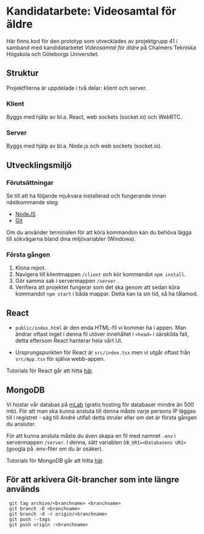 # Kandidatarbete: Videosamtal för äldre
Här finns kod för den prototyp som utvecklades av projektgrupp 41 i samband med kandidatarbetet *Videosamtal för äldre* på Chalmers Tekniska Högskola och Göteborgs Universitet.

## Struktur
Projektfilerna är uppdelade i två delar: klient och server.

### Klient
Byggs med hjälp av bl.a. React, web sockets (socket.io) och WebRTC.

### Server
Byggs med hjälp av bl.a. Node.js och web sockets (socket.io).


## Utvecklingsmiljö
### Förutsättningar
Se till att ha följande mjukvara installerad och fungerande innan nästkommande steg:
* [NodeJS](https://nodejs.org/en/)
* [Git](https://git-scm.com/downloads)

Om du använder terminalen för att köra kommandon kan du behöva lägga till sökvägarna bland dina miljövariabler (Windows).

### Första gången
1. Klona repot.
2. Navigera till klientmappen ``/client`` och kör kommandot ```npm install```.
3. Gör samma sak i servermappen ``/server`` .
4. Verifiera att projektet fungerar som det ska genom att sedan köra kommandot ```npm start``` i båda mappar. Detta kan ta sin tid, så ha tålamod.


## React
* ``public/index.html`` är den enda HTML-fil vi kommer ha i appen. Man ändrar oftast inget i denna fil utöver innehållet i ``<head>`` i särskilda fall, detta eftersom React hanterar hela vårt UI.

* Ursprungspunkten för React är ``src/index.tsx`` men vi utgår oftast från ``src/App.tsx`` för själva webb-appen.

Tutorials för React går att hitta [här](https://www.youtube.com/playlist?list=PLC3y8-rFHvwgg3vaYJgHGnModB54rxOk3).

## MongoDB
Vi hostar vår databas på [mLab](https://mlab.com/) (gratis hosting för databaser mindre än 500 mb). För att man ska kunna ansluta till denna måste varje persons IP läggas till i registret - säg till André utifall detta strular eller om det är första gången du ansluter.

För att kunna ansluta måste du även skapa en fil med namnet ``.env`` i servermappen ``/server``. I denna, sätt variablen ``DB_URI=<Databasens URI>`` (googla på .env-filer om du är osäker).

Tutorials för MongoDB går att hitta [här](https://www.youtube.com/watch?v=bxsemcrY4gQ).

## För att arkivera Git-brancher som inte längre används
```
 git tag archive/<branchname> <branchname>
 git branch -D <branchname>
 git branch -d -r origin/<branchname>
 git push --tags
 git push origin :<branchname>
```